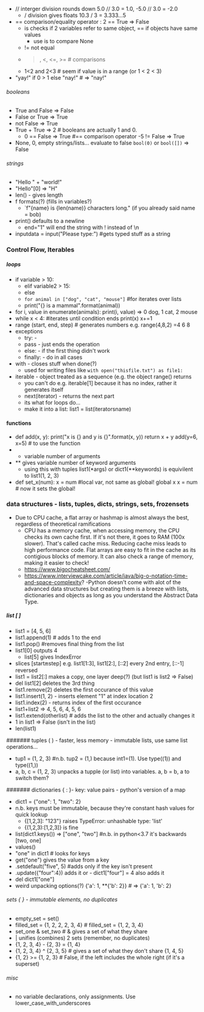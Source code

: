 - // interger division rounds down 5.0 // 3.0 = 1.0, -5.0 // 3.0 = -2.0
  - / division gives floats 10.3 / 3 = 3.333...5
- == comparison/equality operator : 2 == True => False
  - is checks if 2 variables refer to same object, == if objects have same values
    - use is to compare None
  - != not equal
  - >, <, <=, >= # comparisons
  - 1<2 and 2<3 # seem if value is in a range  (or 1 < 2 < 3)
- "yay!" if 0 > 1 else "nay!"  # => "nay!"

###### booleans
- True and False  => False
- False or True => True
- not False => True
- True + True => 2 # booleans are actually 1 and 0.
  - 0 == False => True #== comparison operator
  -5 != False => True
- None, 0, empty strings/lists... evaluate to false `bool(0)` or `bool([])` => False
  
###### strings
- "Hello " + "world!"
- "Hello"[0] => "H"
- len() - gives length
- f formats(?) (fills in variables?)
  - `f"{name} is {len(name)} characters long." (if you already said name = bob)
- print() defaults to a newline
  - end="1" will end the string with ! instead of \n
- inputdata = input("Please type:") #gets typed stuff as a string

### Control Flow, Iterables

##### loops
- if variable > 10:
  - elif variable2 > 15:
  - else
  - `for animal in ["dog", "cat", "mouse"]` #for iterates over lists
  - print("{} is a mammal".format(animal))
- for i, value in enumerate(animals):
    print(i, value) => 0 dog, 1 cat, 2 mouse
- while x < 4: #iterates until condition ends
  print(x)
  x+=1
- range (start, end, step)  # generates numbers e.g. range(4,8,2) =4 6 8
- exceptions
  - try: - 
  - pass - just ends the operation
  - else: - if the first thing didn't work
  - finally: - do in all cases
- with - closes stuff when done(?)
  - used for writing files like `with open("thisfile.txt") as file1:`
- iterable - object treated as a sequence (e.g. the object range() returns
  - you can't do e.g. iterable[1] because it has no index, rather it generates itself
  - next(iterator) - returns the next part
  - its what for loops do...  
  - make it into a list: list1 = list(iteratorsname)
 
#### functions

- def add(x, y):
  print("x is {} and y is {}".format(x, y))
  return x + y 
add(y=6, x=5) # to use the function
- * variable number of arguments
- ** gives variable number of keyword arguments
  - using this with tuples list1(\*args) or dict1(\*\*keywords) is equivilent to list1(1, 2, 3)
- def set_x(num):
  x = num #local var, not same as global!
  global x
  x = num # now it sets the global!
    
### data structures - lists, tuples, dicts, strings, sets, frozensets
- Due to CPU cache, a flat array or hashmap is almost always the best, regardless of theoretical ramifications
  - CPU has a memory cache, when accessing memory, the CPU checks its own cache first. If it's not there, it goes to RAM (100x slower). That's called cache miss. Reducing cache miss leads to high performance code. Flat arrays are easy to fit in the cache as its contigious blocks of memory.  It can also check a range of memory, making it easier to check!
  - https://www.bigocheatsheet.com/
  - https://www.interviewcake.com/article/java/big-o-notation-time-and-space-complexity?
-Python doesn't come with alot of the advanced data structures but creating them is a breeze with lists, dictionaries and objects as long as you understand the Abstract Data Type. 

##### list [ ]
- list1 = [4, 5, 6]
- list1.append(1) # adds 1 to the end
- list1.pop() #removes final thing from the list
- list1[0] outputs 4
  - list[5] gives IndexError
- slices [start:end:step] e.g. list1[1:3], list1[2:], [::2] every 2nd entry, [::-1] reversed
- list1 = list2[:] makes a copy, one layer deep(?) (but list1 is list2 => False)
- del list1[2] deletes the 3rd thing
- list1.remove(2) deletes the first occurance of this value
- list1.insert(1, 2) - inserts element "1" at index location 2
- list1.index(2) - returns index of the first occurance
- list1+list2 => 4, 5, 6, 4, 5, 6
- list1.extend(otherlist) # adds the list to the other and actually changes it
- 1 in list1 => False (isn't in the list)
- len(list1)

####### tuples ( ) - faster, less memory - immutable lists, use same list operations...
- tup1 = (1, 2, 3) #n.b. tup2 = (1,) because int1=(1). Use type((1)) and type((1,))
- a, b, c = (1, 2, 3) unpacks a tupple (or list) into variables. a, b = b, a to switch them?

####### dictionaries { : }- key: value pairs - python's version of a map
- dict1 = {"one": 1, "two": 2}
- n.b. keys must be immutable, because they're constant hash values for quick lookup
  - {[1,2,3]: "123"} raises TypeError: unhashable type: 'list'
  - {(1,2,3):[1,2,3]} is fine
- list(dict1.keys()) => ["one", "two"] #n.b. in python<3.7 it's backwards [two, one]
- values()
- "one" in dict1 # looks for keys
- get("one") gives the value from a key
- .setdefault("five", 5) #adds only if the key isn't present
- .update({"four":4}) adds it or - dict1["four"] = 4 also adds it
- del dict1["one"]
- weird unpacking options(?) {'a': 1, **{'b': 2}}  # => {'a': 1, 'b': 2}

###### sets { } - immutable elements, no duplicates
- empty_set = set()
- filled_set = {1, 2, 2, 2, 3, 4} # filled_set = {1, 2, 3, 4}
- set_one & set_two # & gives a set of what they share
- | unifies (combines) 2 sets (remember, no duplicates)
- {1, 2, 3, 4} - {2, 3} = {1, 4}
- {1, 2, 3, 4} ^ {2, 3, 5}  # gives a set of what they don't share {1, 4, 5}
- {1, 2} >= {1, 2, 3} # False, if the left includes the whole right (if it's a superset)

###### misc
- no variable declarations, only assignments. Use lower_case_with_underscores





